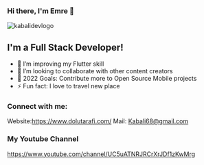 ### Hi there, I'm Emre  👋 

![kabalidevlogo](https://user-images.githubusercontent.com/50817604/156231942-98a71d65-1a29-4f3e-ab12-f9801d804b1e.png)


## I'm a Full Stack Developer!


- 🌱 I’m  improving my Flutter skill 
- 👯 I’m looking to collaborate with other content creators
- 🥅 2022 Goals: Contribute more to Open Source Mobile projects
- ⚡ Fun fact: I love to travel new place

### Connect with me:

Website:https://www.dolutarafi.com/
Mail: Kabali68@gmail.com

### My Youtube Channel
https://www.youtube.com/channel/UC5uATNRJRCrXrJDf1zKwMrg

